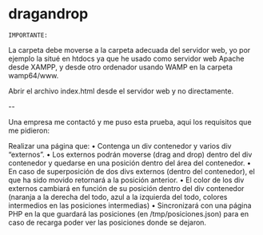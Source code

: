 # dragandrop
`IMPORTANTE:`

La carpeta debe moverse a la carpeta adecuada del servidor web,
yo por ejemplo la situé en htdocs ya que he usado como servidor web Apache desde XAMPP,
y desde otro ordenador usando WAMP en la carpeta wamp64/www.

Abrir el archivo index.html desde el servidor web y no directamente.

--

Una empresa me contactó y me puso esta prueba, aqui los requisitos que me pidieron:

Realizar una página que: 
• Contenga un div contenedor y varios div “externos”. 
• Los externos podrán moverse (drag and drop) dentro del div contenedor y quedarse 
en una posición dentro del área del contenedor. 
• En caso de superposición de dos divs externos (dentro del contenedor), el que ha sido 
movido retornará a la posición anterior. 
• El color de los div externos cambiará en función de su posición dentro del div 
contenedor (naranja a la derecha del todo, azul a la izquierda del todo, colores 
intermedios en las posiciones intermedias) 
• Sincronizará con una página PHP en la que guardará las posiciones (en 
/tmp/posiciones.json) para en caso de recarga poder ver las posiciones donde se 
dejaron.

